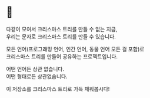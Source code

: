 # 🎄 

다같이 모여서 크리스마스 트리를 만들 수 없는 지금,  
우리는 문자로 크리스마스 트리를 만들 수 있습니다.  

모든 언어(프로그래밍 언어, 인간 언어, 동물 언어 모든 걸 포함)로  
크리스마스 트리를 만들어 공유하는 프로젝트입니다.

어떤 언어든 상관 없습니다.  
어떤 형태로든 상관없습니다.

이 저장소를 크리스마스 트리로 가득 채워봅시다!
